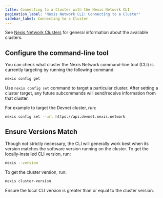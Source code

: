 ```yaml
---
title: Connecting to a Cluster with the Nexis Network CLI
pagination_label: "Nexis Network CLI: Connecting to a Cluster"
sidebar_label: Connecting to a Cluster
---
```


See [Nexis Network Clusters](../../clusters/available.md) for general information about the
available clusters.

## Configure the command-line tool

You can check what cluster the Nexis Network command-line tool (CLI) is currently targeting by
running the following command:

```bash
nexis config get
```

Use `nexis config set` command to target a particular cluster. After setting
a cluster target, any future subcommands will send/receive information from that
cluster.

For example to target the Devnet cluster, run:

```bash
nexis config set --url https://api.devnet.nexis.network
```

## Ensure Versions Match

Though not strictly necessary, the CLI will generally work best when its version
matches the software version running on the cluster. To get the locally-installed
CLI version, run:

```bash
nexis --version
```

To get the cluster version, run:

```bash
nexis cluster-version
```

Ensure the local CLI version is greater than or equal to the cluster version.
